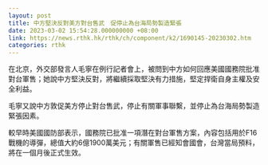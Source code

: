 ```yaml
---
layout: post
title: 中方堅決反對美方對台售武　促停止為台海局勢製造緊張
date: 2023-03-02 15:54:28.000000000 +08:00
link: https://news.rthk.hk/rthk/ch/component/k2/1690145-20230302.htm
categories: rthk
---
```


在北京，外交部發言人毛寧在例行記者會上，被問到中方如何回應美國國務院批准對台軍售；她說中方堅決反對，將繼續採取堅決有力措施，堅定捍衛自身主權及安全利益。

毛寧又說中方敦促美方停止對台售武，停止有關軍事聯繫，並停止為台海局勢製造緊張因素。

較早時美國國防部表示，國務院已批准一項潛在對台軍售方案，內容包括用於F16戰機的導彈，總值大約6億1900萬美元；有關軍售已經知會國會，台灣當局預料，將在一個月後正式生效。
